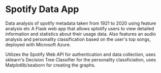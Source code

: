 # Spotify Data App
Data analysis of spotify metadata taken from 1921 to 2020 using feature analysis etc
A Flask web app that allows sptotify users to view detailed information and statistics about their usage data. Also features an audio analysis and personality classification based on the user's top songs, deployed with Microsoft Azure.

Utilizes the Spotify Web API for authentication and data collection, uses sklearn's Decision Tree Classifier for the personality classficiation, uses Matplotlib/seaborn for creating the graphs.

